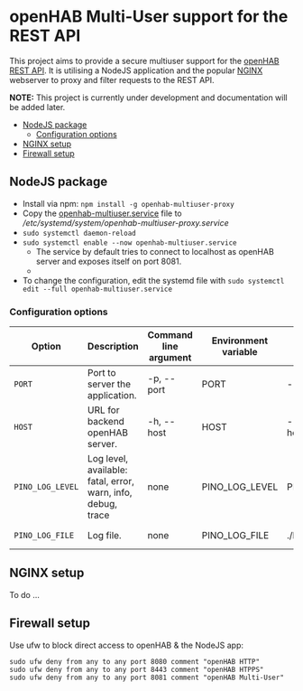 # openHAB Multi-User support for the REST API

This project aims to provide a secure multiuser support for the [openHAB REST API](https://www.openhab.org/docs/configuration/restdocs.html#openhab-rest-api).
It is utilising a NodeJS application and the popular [NGINX](https://www.nginx.com/) webserver to proxy and filter requests to the REST API.


**NOTE:** This project is currently under development and documentation will be added later.

- [NodeJS package](#nodejs-package)
  - [Configuration options](#configuration-options)
- [NGINX setup](#nginx-setup)
- [Firewall setup](#firewall-setup)

## NodeJS package

- Install via npm: ``npm install -g openhab-multiuser-proxy``
- Copy the [openhab-multiuser.service](nodejs/openhab-multiuser.service) file to */etc/systemd/system/openhab-multiuser-proxy.service*
- ``sudo systemctl daemon-reload``
- ``sudo systemctl enable --now openhab-multiuser.service``
  - The service by default tries to connect to localhost as openHAB server and exposes itself on port 8081.
  - 
- To change the configuration, edit the systemd file with ``sudo systemctl edit --full openhab-multiuser.service``

### Configuration options
Option | Description | Command line argument | Environment variable | Example | Default
-|-|-|-|-|-
`PORT` | Port to server the application. | -p, --port | PORT | --port=8081 | ``8081``
`HOST` | URL for backend openHAB server. | -h, --host | HOST | --host=http://127.0.0.1:8080 | ``http://127.0.0.1``
`PINO_LOG_LEVEL` | Log level, available: fatal, error, warn, info, debug, trace | none | PINO_LOG_LEVEL | PINO_LOG_LEVEL=info | ``info``
`PINO_LOG_FILE` | Log file. | none | PINO_LOG_FILE | ./log | none, outputs to console

## NGINX setup

To do ...


## Firewall setup

Use ufw to block direct access to openHAB & the NodeJS app:
```shell
sudo ufw deny from any to any port 8080 comment "openHAB HTTP"
sudo ufw deny from any to any port 8443 comment "openHAB HTPPS"
sudo ufw deny from any to any port 8081 comment "openHAB Multi-User"
```